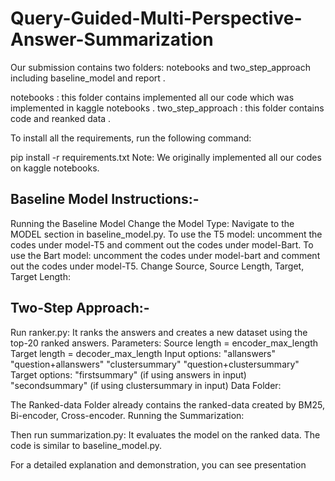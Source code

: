 # Query-Guided-Multi-Perspective-Answer-Summarization

Our submission contains two folders: notebooks and two_step_approach including baseline_model and report .

notebooks : this folder contains implemented all our code which was implemented in kaggle notebooks .
two_step_approach : this folder contains code and reanked data .



To install all the requirements, run the following command:

pip install -r requirements.txt
Note: We originally implemented all our codes on kaggle notebooks.

Baseline Model Instructions:-
-----------------------------------------------------------------
Running the Baseline Model
Change the Model Type:
Navigate to the MODEL section in baseline_model.py.
To use the T5 model: uncomment the codes under model-T5 and comment out the codes under model-Bart.
To use the Bart model: uncomment the codes under model-bart and comment out the codes under model-T5.
Change Source, Source Length, Target, Target Length:



Two-Step Approach:-
----------------------------------------------


Run ranker.py:
It ranks the answers and creates a new dataset using the top-20 ranked answers.
Parameters:
Source length = encoder_max_length
Target length = decoder_max_length
Input options:
"allanswers"
"question+allanswers"
"clustersummary"
"question+clustersummary"
Target options:
"firstsummary" (if using answers in input)
"secondsummary" (if using clustersummary in input)
Data Folder:

The Ranked-data Folder already contains the ranked-data created by BM25, Bi-encoder, Cross-encoder.
Running the Summarization:

Then run summarization.py:
It evaluates the model on the ranked data. The code is similar to baseline_model.py.




For a detailed explanation and demonstration,  you can see presentation
